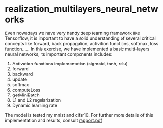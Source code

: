 # realization_multilayers_neural_networks

Even nowadays we have very handy deep learning framework like Tensorflow, it is important to have a solid 
understanding of several critical concepts like forward, back propagation, activition functions, softmax, loss function......
 In this exercise, we have implemented a basic multi-layers neural networks, its important components includes:
 
1. Activation functions implementation (sigmoid, tanh, relu)
2. forward
3. backward
4. update
5. softmax
6. computeLoss
7. getMiniBatch
8. L1 and L2 regularization
9. Dynamic learning rate

The model is tested my mnist and cifar10. For further more details of this implementation and results, consult [rapport.pdf](https://github.com/mogolola/realization_multilayers_neural_networks/blob/master/rapport.pdf)